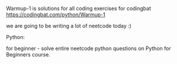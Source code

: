 Warmup-1 is solutions for all coding exercises for codingbat https://codingbat.com/python/Warmup-1

we are going to be writing a lot of neetcode today :)

Python:

for beginner - solve entire neetcode python questions on Python for Beginners course.
